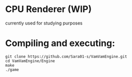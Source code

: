 # CPU Renderer (WIP)
currently used for studying purposes

# Compiling and executing:
```
git clone https://github.com/Sara01-s/VamVamEngine.git
cd VamVamEngine/Engine
make
./game

